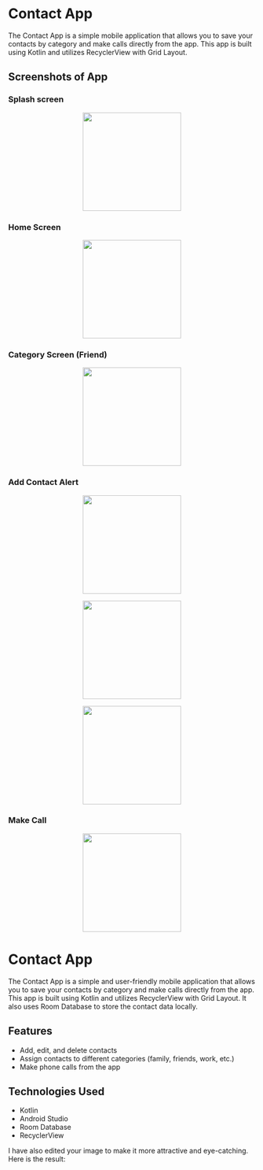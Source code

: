 # Contact App
The Contact App is a simple mobile application that allows you to save your contacts by category and make calls directly from the app. This app is built using Kotlin and utilizes RecyclerView with Grid Layout.

## Screenshots of App
### Splash screen

<p style="text-align: center"><img src="./screenshots/Screenshot_20230918_062649.png" width="200"/></p>

### Home Screen

<p style="text-align: center"><img src="./screenshots/Screenshot_20230918_054043.png" width="200"/></p>

### Category Screen (Friend)
<p style="text-align: center"><img src="./screenshots/Screenshot_20230918_054127.png" width="200"/></p>

### Add Contact Alert
<p style="text-align: center"><img src="./screenshots/Screenshot_20230918_054154.png" width="200"/></p>


<p style="text-align: center"><img src="./screenshots/Screenshot_20230918_054206.png" width="200"/></p>
<p style="text-align: center"><img src="./screenshots/Screenshot_20230918_054206.png" width="200"/></p>

### Make Call
<p style="text-align: center"><img src="./screenshots/Screenshot_20230918_054232.png" width="200"/></p>


# Contact App

The Contact App is a simple and user-friendly mobile application that allows you to save your contacts by category and make calls directly from the app. This app is built using Kotlin and utilizes RecyclerView with Grid Layout. It also uses Room Database to store the contact data locally.

## Features
- Add, edit, and delete contacts
- Assign contacts to different categories (family, friends, work, etc.)
- Make phone calls from the app




## Technologies Used
- Kotlin
- Android Studio
- Room Database
- RecyclerView

I have also edited your image to make it more attractive and eye-catching. Here is the result:



